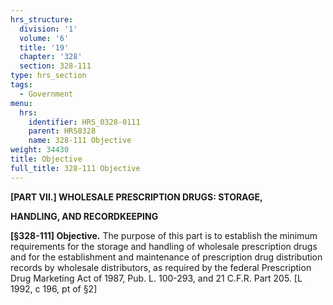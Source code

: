 ```yaml
---
hrs_structure:
  division: '1'
  volume: '6'
  title: '19'
  chapter: '328'
  section: 328-111
type: hrs_section
tags:
  - Government
menu:
  hrs:
    identifier: HRS_0328-0111
    parent: HRS0328
    name: 328-111 Objective
weight: 34430
title: Objective
full_title: 328-111 Objective
---
```

**[PART VII.] WHOLESALE PRESCRIPTION DRUGS: STORAGE,**

**HANDLING, AND RECORDKEEPING**

**[§328-111] Objective.** The purpose of this part is to establish the minimum requirements for the storage and handling of wholesale prescription drugs and for the establishment and maintenance of prescription drug distribution records by wholesale distributors, as required by the federal Prescription Drug Marketing Act of 1987, Pub. L. 100-293, and 21 C.F.R. Part 205\. [L 1992, c 196, pt of §2]